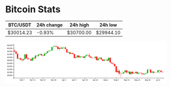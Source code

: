 # Bitcoin Stats

BTC/USDT|24h change|24h high|24h low|
|---|---|---|---|
|$30014.23|-0.93%|$30700.00|$29944.10|

<img src="./chart.svg">
